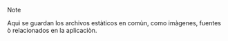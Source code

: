 > [!NOTE]
> Aquì se guardan los archivos estàticos en comùn, como imàgenes, fuentes ò relacionados en la aplicaciòn.